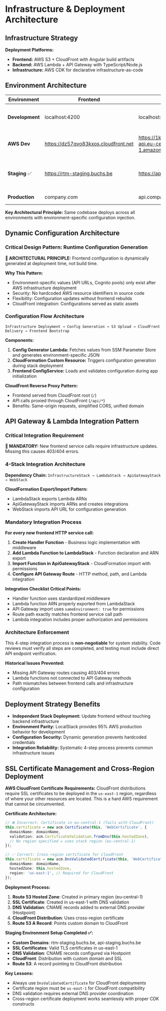 # Infrastructure & Deployment Architecture

## Infrastructure Strategy

**Deployment Platforms:**
- **Frontend:** AWS S3 + CloudFront with Angular build artifacts
- **Backend:** AWS Lambda + API Gateway with TypeScript/Node.js
- **Infrastructure:** AWS CDK for declarative infrastructure-as-code

## Environment Architecture

| Environment | Frontend | Backend | Database | AWS Services | Purpose |
|-------------|----------|---------|----------|--------------|---------|
| **Development** | localhost:4200 | localhost:3000 | PostgreSQL:5432 | LocalStack:4566 | Local development with AWS parity |
| **AWS Dev** | https://dz57qvo83kxos.cloudfront.net | https://1kkd1bbkmh.execute-api.eu-central-1.amazonaws.com/dev/ | rtm-dev-infrastructure-databaseb269d8bb-ynfofwwlfkkm.c18k2mga4rnh.eu-central-1.rds.amazonaws.com | AWS eu-central-1 | Live AWS deployment for testing |
| **Staging** ✅ | https://rtm-staging.buchs.be | https://api-staging.buchs.be | RDS Staging | AWS eu-central-1 | Pre-production testing with custom domains |
| **Production** | company.com | api.company.com | RDS Production | AWS Production | Live environment |

**Key Architectural Principle:** Same codebase deploys across all environments with environment-specific configuration injection.

## Dynamic Configuration Architecture

### Critical Design Pattern: Runtime Configuration Generation

**🚨 ARCHITECTURAL PRINCIPLE:** Frontend configuration is dynamically generated at deployment time, not build time.

**Why This Pattern:**
- Environment-specific values (API URLs, Cognito pools) only exist after AWS infrastructure deployment
- Security: No hardcoded AWS resource identifiers in source code
- Flexibility: Configuration updates without frontend rebuilds
- CloudFront integration: Configurations served as static assets

### Configuration Flow Architecture
```
Infrastructure Deployment → Config Generation → S3 Upload → CloudFront Delivery → Frontend Bootstrap
```

**Components:**
1. **Config Generator Lambda:** Fetches values from SSM Parameter Store and generates environment-specific JSON
2. **CloudFormation Custom Resource:** Triggers configuration generation during stack deployment
3. **Frontend ConfigService:** Loads and validates configuration during app initialization

**CloudFront Reverse Proxy Pattern:**
- Frontend served from CloudFront root (`/`)
- API calls proxied through CloudFront (`/api/*`)
- Benefits: Same-origin requests, simplified CORS, unified domain

## API Gateway & Lambda Integration Pattern

### Critical Integration Requirement

**🚨 MANDATORY:** New frontend service calls require infrastructure updates. Missing this causes 403/404 errors.

### 4-Stack Integration Architecture

**Dependency Chain:** `InfrastructureStack → LambdaStack → ApiGatewayStack → WebStack`

**CloudFormation Export/Import Pattern:**
- LambdaStack exports Lambda ARNs
- ApiGatewayStack imports ARNs and creates integrations
- WebStack imports API URL for configuration generation

### Mandatory Integration Process

**For every new frontend HTTP service call:**

1. **Create Handler Function** - Business logic implementation with middleware
2. **Add Lambda Function to LambdaStack** - Function declaration and ARN export
3. **Import Function in ApiGatewayStack** - CloudFormation import with permissions
4. **Configure API Gateway Route** - HTTP method, path, and Lambda integration

**Integration Checklist Critical Points:**
- Handler function uses standardized middleware
- Lambda function ARN properly exported from LambdaStack
- API Gateway import uses `sameEnvironment: true` for permissions
- Route path exactly matches frontend service call path
- Lambda integration includes proper authorization and permissions

### Architecture Enforcement

This 4-step integration process is **non-negotiable** for system stability. Code reviews must verify all steps are completed, and testing must include direct API endpoint verification.

**Historical Issues Prevented:**
- Missing API Gateway routes causing 403/404 errors
- Lambda functions not connected to API Gateway methods
- Path mismatches between frontend calls and infrastructure configuration

## Deployment Strategy Benefits

- **Independent Stack Deployment:** Update frontend without touching backend infrastructure
- **Environment Parity:** LocalStack provides 95% AWS production behavior for development
- **Configuration Security:** Dynamic generation prevents hardcoded credentials
- **Integration Reliability:** Systematic 4-step process prevents common infrastructure issues

## SSL Certificate Management and Cross-Region Deployment

**AWS CloudFront Certificate Requirements:**
CloudFront distributions require SSL certificates to be deployed in the `us-east-1` region, regardless of where your other resources are located. This is a hard AWS requirement that cannot be circumvented.

**Certificate Architecture:**
```typescript
// ❌ Incorrect: Certificate in eu-central-1 (fails with CloudFront)
this.certificate = new acm.Certificate(this, 'WebCertificate', {
  domainName: domainName,
  validation: acm.CertificateValidation.fromDns(this.hostedZone),
  // No region specified = uses stack region (eu-central-1)
});

// ✅ Correct: Cross-region certificate for CloudFront
this.certificate = new acm.DnsValidatedCertificate(this, 'WebCertificate', {
  domainName: domainName,
  hostedZone: this.hostedZone,
  region: 'us-east-1', // Required for CloudFront
});
```

**Deployment Process:**
1. **Route 53 Hosted Zone**: Created in primary region (eu-central-1)
2. **SSL Certificate**: Created in us-east-1 with DNS validation
3. **DNS Validation**: CNAME records added to external DNS provider (Hostpoint)
4. **CloudFront Distribution**: Uses cross-region certificate
5. **Route 53 A Record**: Points custom domain to CloudFront

**Staging Environment Setup Completed ✅:**
- **Custom Domains**: rtm-staging.buchs.be, api-staging.buchs.be
- **SSL Certificates**: Valid TLS certificates in us-east-1
- **DNS Validation**: CNAME records configured via Hostpoint
- **CloudFront**: Distribution with custom domain and SSL
- **Route 53**: A record pointing to CloudFront distribution

**Key Lessons:**
- Always use `DnsValidatedCertificate` for CloudFront deployments
- Certificate region must be `us-east-1` for CloudFront compatibility
- DNS validation requires external DNS provider coordination
- Cross-region certificate deployment works seamlessly with proper CDK constructs
